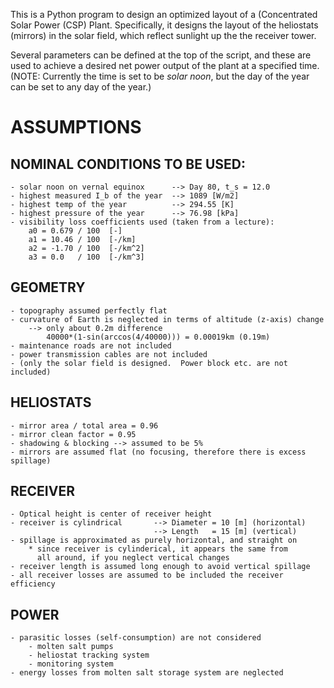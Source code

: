 This is a Python program to design an optimized layout of a (Concentrated Solar
Power (CSP) Plant.  Specifically, it designs the layout of the heliostats
(mirrors) in the solar field, which reflect sunlight up the the receiver tower.

Several parameters can be defined at the top of the script, and these are used
to achieve a desired net power output of the plant at a specified time.
(NOTE: Currently the time is set to be *solar noon*, but the day of the year can
be set to any day of the year.)

# ASSUMPTIONS
## NOMINAL CONDITIONS TO BE USED:
    - solar noon on vernal equinox      --> Day 80, t_s = 12.0
    - highest measured I_b of the year  --> 1089 [W/m2]
    - highest temp of the year          --> 294.55 [K]
    - highest pressure of the year      --> 76.98 [kPa]
    - visibility loss coefficients used (taken from a lecture):
        a0 = 0.679 / 100  [-]
        a1 = 10.46 / 100  [-/km]
        a2 = -1.70 / 100  [-/km^2]
        a3 = 0.0   / 100  [-/km^3]

## GEOMETRY
    - topography assumed perfectly flat
    - curvature of Earth is neglected in terms of altitude (z-axis) change
        --> only about 0.2m difference
            40000*(1-sin(arccos(4/40000))) = 0.00019km (0.19m)
    - maintenance roads are not included
    - power transmission cables are not included
    - (only the solar field is designed.  Power block etc. are not included)

## HELIOSTATS
    - mirror area / total area = 0.96
    - mirror clean factor = 0.95
    - shadowing & blocking --> assumed to be 5%
    - mirrors are assumed flat (no focusing, therefore there is excess spillage)

## RECEIVER
    - Optical height is center of receiver height
    - receiver is cylindrical       --> Diameter = 10 [m] (horizontal)
                                    --> Length   = 15 [m] (vertical)
    - spillage is approximated as purely horizontal, and straight on
        * since receiver is cylinderical, it appears the same from
          all around, if you neglect vertical changes
    - receiver length is assumed long enough to avoid vertical spillage
    - all receiver losses are assumed to be included the receiver efficiency

## POWER
    - parasitic losses (self-consumption) are not considered
        - molten salt pumps
        - heliostat tracking system
        - monitoring system
    - energy losses from molten salt storage system are neglected
